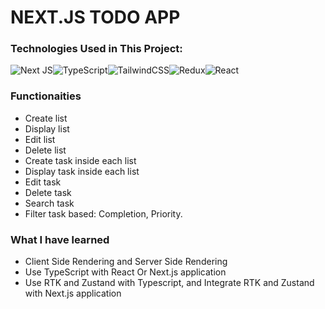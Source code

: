 # NEXT.JS TODO APP

### Technologies Used in This Project:
![Next JS](https://img.shields.io/badge/Next-black?style=for-the-badge&logo=next.js&logoColor=white)![TypeScript](https://img.shields.io/badge/typescript-%23007ACC.svg?style=for-the-badge&logo=typescript&logoColor=white)![TailwindCSS](https://img.shields.io/badge/tailwindcss-%2338B2AC.svg?style=for-the-badge&logo=tailwind-css&logoColor=white)![Redux](https://img.shields.io/badge/redux-%23593d88.svg?style=for-the-badge&logo=redux&logoColor=white)![React](https://img.shields.io/badge/zustand-%2320232a.svg?style=for-the-badge&logo=react&logoColor=%2361DAFB)

### Functionaities
- Create list
- Display list
- Edit list
- Delete list
- Create task inside each list
- Display task inside each list
- Edit task
- Delete task
- Search task
- Filter task based: Completion, Priority.

### What I have learned
- Client Side Rendering and Server Side Rendering
- Use TypeScript with React Or Next.js application
- Use RTK and Zustand with Typescript, and Integrate RTK and Zustand with Next.js application
